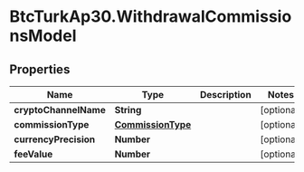 # BtcTurkAp30.WithdrawalCommissionsModel

## Properties
Name | Type | Description | Notes
------------ | ------------- | ------------- | -------------
**cryptoChannelName** | **String** |  | [optional] 
**commissionType** | [**CommissionType**](CommissionType.md) |  | [optional] 
**currencyPrecision** | **Number** |  | [optional] 
**feeValue** | **Number** |  | [optional] 
